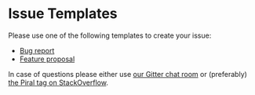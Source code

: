 # Issue Templates

Please use one of the following templates to create your issue:

- [Bug report](https://github.com/smapiot/piral/issues/new?template=bug_report.md)
- [Feature proposal](https://github.com/smapiot/piral/issues/new?template=feature_request.md)

In case of questions please either use [our Gitter chat room](https://gitter.im/piral-io/community) or (preferably) [the Piral tag on StackOverflow](https://stackoverflow.com/questions/tagged/piral).
